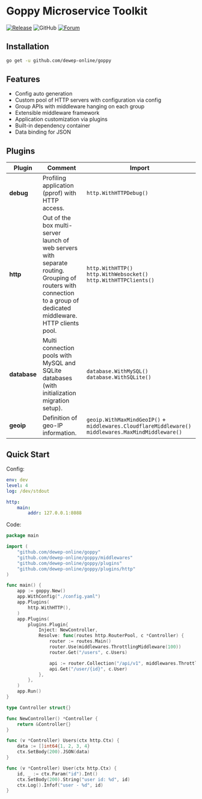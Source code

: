 # Goppy Microservice Toolkit 


[![Release](https://img.shields.io/github/release/dewep-online/goppy.svg?style=flat-square)](https://github.com/dewep-online/goppy/releases/latest)
![GitHub](https://img.shields.io/github/license/dewep-online/goppy)
[![Forum](https://img.shields.io/badge/community-forum-red)](https://github.com/dewep-online/goppy/discussions)

## Installation

```bash
go get -u github.com/dewep-online/goppy
```

## Features

- Config auto generation
- Custom pool of HTTP servers with configuration via config
- Group APIs with middleware hanging on each group
- Extensible middleware framework
- Application customization via plugins
- Built-in dependency container
- Data binding for JSON

## Plugins

| Plugin       | Comment                                                                                                                                                             | Import                                                                                              |
|--------------|---------------------------------------------------------------------------------------------------------------------------------------------------------------------|-----------------------------------------------------------------------------------------------------|
| **debug**    | Profiling application (pprof) with HTTP access.                                                                                                                     | `http.WithHTTPDebug()`                                                                              |
| **http**     | Out of the box multi-server launch of web servers with separate routing. Grouping of routers with connection to a group of dedicated middleware. HTTP clients pool. | `http.WithHTTP()`  `http.WithWebsocket()` `http.WithHTTPClients()`                                  |
| **database** | Multi connection pools with MySQL and SQLite databases (with initialization migration setup).                                                                       | `database.WithMySQL()` `database.WithSQLite()`                                                      |
| **geoip**    | Definition of geo-IP information.                                                                                                                                   | `geoip.WithMaxMindGeoIP()` + `middlewares.CloudflareMiddleware()` `middlewares.MaxMindMiddleware()` |


## Quick Start

Config:

```yaml
env: dev
level: 4
log: /dev/stdout

http:
    main:
        addr: 127.0.0.1:8088
```

Code:

```go
package main

import (
	"github.com/dewep-online/goppy"
	"github.com/dewep-online/goppy/middlewares"
	"github.com/dewep-online/goppy/plugins"
	"github.com/dewep-online/goppy/plugins/http"
)

func main() {
	app := goppy.New()
	app.WithConfig("./config.yaml")
	app.Plugins(
		http.WithHTTP(),
	)
	app.Plugins(
		plugins.Plugin{
			Inject: NewController,
			Resolve: func(routes http.RouterPool, c *Controller) {
				router := routes.Main()
				router.Use(middlewares.ThrottlingMiddleware(100))
				router.Get("/users", c.Users)

				api := router.Collection("/api/v1", middlewares.ThrottlingMiddleware(100))
				api.Get("/user/{id}", c.User)
			},
		},
	)
	app.Run()
}

type Controller struct{}

func NewController() *Controller {
	return &Controller{}
}

func (v *Controller) Users(ctx http.Ctx) {
	data := []int64{1, 2, 3, 4}
	ctx.SetBody(200).JSON(data)
}

func (v *Controller) User(ctx http.Ctx) {
	id, _ := ctx.Param("id").Int()
	ctx.SetBody(200).String("user id: %d", id)
	ctx.Log().Infof("user - %d", id)
}
```
